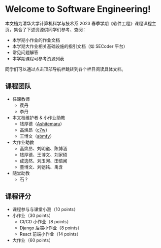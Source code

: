 # Welcome to Software Engineering!

本文档为清华大学计算机科学与技术系 2023 春季学期《软件工程》课程课程主页，集合了下述资源供同学们参考、查阅：

- 本学期小作业的作业文档
- 本学期大作业相关基础设施的指引文档（如 SECoder 平台）
- 常见问题解答
- 本学期课程可参考资源列表

同学们可以通过点击顶部导航栏跳转到各个栏目阅读具体文档。

## 课程团队

- 任课教师
    - 裴丹
    - 李丹
- 本文档维护者 & 小作业助教
    - 钱厚德（[Ashitemaru](https://ashitemaru.github.io)）
    - 高焕昂（[c7w](https://c7w.tech)）
    - 王博文（[abmfy](https://abmfy.github.io)）
- 大作业助教
    - 高焕昂、刘明道、陈博涵
    - 钱厚德、王博文、刘家硕
    - 成逸然、刘玉河、田倍闻
    - 董博文、刘铠铭、禹含
- 随堂助教
    - 石？

## 课程评分

- 课程参与与课堂小测（10 points）
- 小作业（30 points）
    - CI/CD 小作业（8 points）
    - Django 后端小作业（8 points）
    - React 前端小作业（14 points）
- 大作业（60 points）
